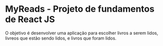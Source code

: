 # MyReads - Projeto de fundamentos de React JS
O objetivo é desenvolver uma aplicação para escolher livros a serem lidos, livreos que estão sendo lidos, e livros que foram lidos.

